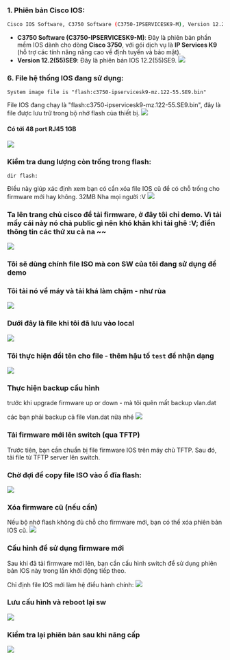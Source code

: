 
### 1. **Phiên bản Cisco IOS:**
   ```bash
   Cisco IOS Software, C3750 Software (C3750-IPSERVICESK9-M), Version 12.2(55)SE9, RELEASE SOFTWARE (fc1)
   ```
   - **C3750 Software (C3750-IPSERVICESK9-M)**: Đây là phiên bản phần mềm IOS dành cho dòng **Cisco 3750**, với gói dịch vụ là **IP Services K9** (hỗ trợ các tính năng nâng cao về định tuyến và bảo mật).
   - **Version 12.2(55)SE9**: Đây là phiên bản IOS 12.2(55)SE9.
![](https://img001.prntscr.com/file/img001/2ugvVz9XQrWYA5YE_-6ySw.png)
### 6. File hệ thống IOS đang sử dụng:
```
System image file is "flash:c3750-ipservicesk9-mz.122-55.SE9.bin"
```
File IOS đang chạy là "flash:c3750-ipservicesk9-mz.122-55.SE9.bin", đây là file được lưu trữ trong bộ nhớ flash của thiết bị.
![](https://img001.prntscr.com/file/img001/9I1jr-SGSUmimbcm8HcFAQ.png)
#### Có tới 48 port RJ45  1GB
![](https://img001.prntscr.com/file/img001/XIgEaUYLQfqMX8XFT7TCvQ.png)
### Kiểm tra dung lượng còn trống trong flash:

```
dir flash:
```
Điều này giúp xác định xem bạn có cần xóa file IOS cũ để có chỗ trống cho firmware mới hay không.
32MB Nha mọi người :V
![](https://img001.prntscr.com/file/img001/j_Erm7E3SGeAy0WTTZplNA.png)

### Ta lên trang chủ cisco để tải firmware, ở đây tôi chỉ demo. Vì tải mấy cái này nó chả public gì nên khó khăn khi tải ghê :V; điền thông tin các thứ xu cà na ~~
![](https://img001.prntscr.com/file/img001/S6jvYLbOTnirw2_C11oqkQ.png)


### Tôi sẽ dùng chính file ISO mà con SW của tôi đang sử dụng để demo
### Tôi tải nó về máy và tải khá làm chậm - như rùa 
![](https://img001.prntscr.com/file/img001/bUJmRdTQSh-Ti0gOwKSBKg.png)
### Dưới đây là file khi tôi đã lưu vào local
![](https://img001.prntscr.com/file/img001/35u-w8u7SoGXPUu46N_nWA.png)
### Tôi thực hiện đổi tên cho file - thêm hậu tố  `test` để nhận dạng
![](https://img001.prntscr.com/file/img001/yAqoNeA7Q4uLWmRpC9OXDQ.png)
### Thực hiện backup cấu hình
trước khi upgrade firmware up or down - mà tôi quên mất backup vlan.dat

các bạn phải backup cả file vlan.dat nữa nhé
![](https://img001.prntscr.com/file/img001/-Z_LvJ5uSzmxTTUdXAi4lQ.png)
### Tải firmware mới lên switch (qua TFTP)
Trước tiên, bạn cần chuẩn bị file firmware IOS trên máy chủ TFTP. Sau đó, tải file từ TFTP server lên switch.
### Chờ đợi để copy  file ISO vào ổ đĩa flash:
![](https://img001.prntscr.com/file/img001/EiRpAknKQT-b3cMwa1txBQ.png)
### Xóa firmware cũ (nếu cần)
Nếu bộ nhớ flash không đủ chỗ cho firmware mới, bạn có thể xóa phiên bản IOS cũ.
![](https://img001.prntscr.com/file/img001/8SEtlglHQQKQrk8VPJuouQ.png)
### Cấu hình để sử dụng firmware mới
Sau khi đã tải firmware mới lên, bạn cần cấu hình switch để sử dụng phiên bản IOS này trong lần khởi động tiếp theo.

Chỉ định file IOS mới làm hệ điều hành chính:
![](https://img001.prntscr.com/file/img001/dL4FIA3oRSu-7RIb5ZwvTQ.png)
### Lưu cấu hình và reboot lại sw
![](https://img001.prntscr.com/file/img001/jltGNKAWRu6ih9932YsWbg.png)
### Kiểm tra lại phiên bản sau khi nâng cấp
![](https://img001.prntscr.com/file/img001/_K3_-yeDQZCxEam_xKxMyQ.png)
